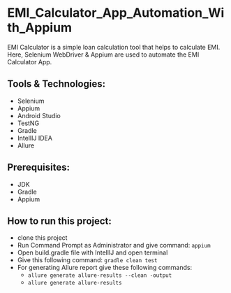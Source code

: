 # EMI_Calculator_App_Automation_With_Appium
EMI Calculator is a simple loan calculation tool that helps to calculate EMI. Here, Selenium WebDriver & Appium are used to automate the EMI Calculator App.

## Tools & Technologies:
- Selenium
- Appium
- Android Studio
- TestNG
- Gradle
- IntellIJ IDEA
- Allure

## Prerequisites:
- JDK
- Gradle
- Appium

## How to run this project:
- clone this project
- Run Command Prompt as Administrator and give command: ```appium```
- Open build.gradle file with IntellIJ and open terminal
- Give this following command: ```gradle clean test```
- For generating Allure report give these following commands: 
  - ```allure generate allure-results --clean -output```
  - ```allure generate allure-results```
